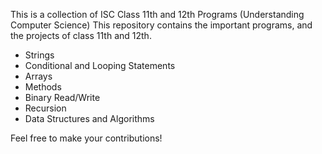 This is a collection of ISC Class 11th and 12th Programs (Understanding Computer Science)
This repository contains the important programs, and the projects of class 11th and 12th.

* Strings
* Conditional and Looping Statements
* Arrays
* Methods
* Binary Read/Write
* Recursion
* Data Structures and Algorithms

Feel free to make your contributions!
